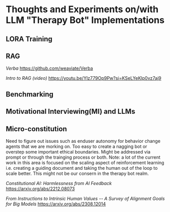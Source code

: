 # Thoughts and Experiments on/with LLM "Therapy Bot" Implementations

## LORA Training

## RAG 

*Verba* https://github.com/weaviate/Verba

*Intro to RAG (video)* https://youtu.be/Ylz779Op9Pw?si=KSeLYeKlp0vz7aj9

## Benchmarking

## Motivational Interviewing(MI) and LLMs

## Micro-constitution
Need to figure out issues such as enduser autonomy for behavior change agents that we are morking on. Too easy to create a nagging bot or overstep some important ethical boundaries. Might be addressed via prompt or through the trainging process or both. Note: a lot of the current work in this area is focused on the scaling aspect of reinforcement learning i.e. creating a guiding document and taking the human out of the loop to scale better. This might not be our consern in the therapy bot realm.  

*Constitutional AI: Harmlessness from AI Feedback*
https://arxiv.org/abs/2212.08073

*From Instructions to Intrinsic Human Values -- A Survey of Alignment Goals for Big Models*
https://arxiv.org/abs/2308.12014

